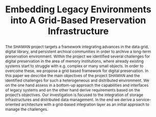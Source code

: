 ---
abstract: The SHAMAN project targets a framework integrating advances in the data
  grid, digital library, and persistent archival communities in order to archive a
  long-term preservation environment. Within the project we identified several challenges
  for digital preservation in the area of memory institutions, where already existing
  systems start to struggle with e.g. complex or many small objects. In order to overcome
  these, we propose a grid based framework for digital preservation. In this paper
  we describe the main objectives of the project SHAMAN and the identified challenges
  for such a heterogeneous and distributed environment. We on the one hand assess
  in a bottom-up approach the capabilities and interfaces of legacy systems and on
  the other hand derive requirements based on the project’s objectives. Our investigation
  is focused to the integration of storage infrastructures and distributed data management.
  In the end we derive a service-oriented architecture with a grid-based integration
  layer as an initial approach to manage the challenges.
creators:
- Hemmje, Matthias
- Klas, Claus-Peter
- Müller, Lars
- Brocks, Holger
date: null
document_url: https://services.phaidra.univie.ac.at/api/object/o:294151/download
grand_parent: iPRES
institutions: []
keywords:
- london
landing_page_url: https://phaidra.univie.ac.at/o:294151
language: eng
layout: publication
license: CC BY-SA 3.0 AT
notes_url: null
parent: iPRES 2008
presentation_url: null
publication_type: paper
size: 233233
source_name: iPRES
title: Embedding Legacy Environments into A Grid-Based Preservation Infrastructure
year: 2008
---